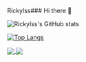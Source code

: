Rickylss### Hi there 👋

<!--
**Rickylss/Rickylss** is a ✨ _special_ ✨ repository because its `README.md` (this file) appears on your GitHub profile.

Here are some ideas to get you started:

- 🔭 I’m currently working on ...
- 🌱 I’m currently learning ...
- 👯 I’m looking to collaborate on ...
- 🤔 I’m looking for help with ...
- 💬 Ask me about ...
- 📫 How to reach me: ...
- 😄 Pronouns: ...
- ⚡ Fun fact: ...
-->

![Rickylss's GitHub stats](https://github-readme-stats.vercel.app/api?username=Rickylss&show_icons=true&theme=radical)

[![Top Langs](https://github-readme-stats.vercel.app/api/top-langs/?username=Rickylss&layout=compact&theme=radical)](https://github.com/Rickylss/github-readme-stats)

<a href="https://github.com/Rickylss/github-readme-stats">
  <img align="center" src="https://github-readme-stats.vercel.app/api/?username=Rickylss&show_icons=true&theme=dracula&include_all_commits=true&count_private=true" />
</a>
<a href="https://github.com/Rickylss/convoychat">
  <img align="center" src="https://github-readme-stats.vercel.app/api/top-langs/?username=Rickylss&layout=compact&langs_count=7&theme=dracula" />
</a>
